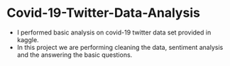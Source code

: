 # Covid-19-Twitter-Data-Analysis

- I performed basic analysis on covid-19 twitter data set provided in kaggle.
- In this project we are performing cleaning the data, sentiment analysis and the answering the basic questions.
